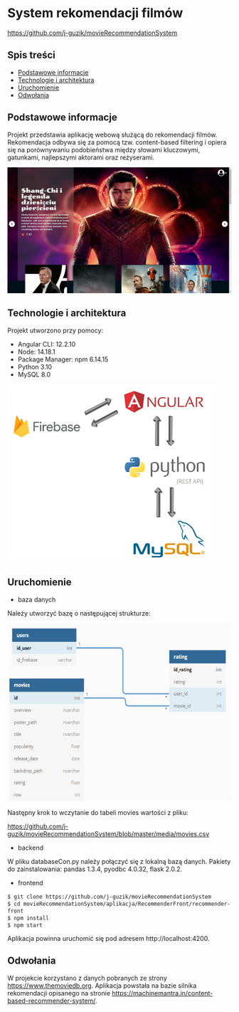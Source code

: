 # System rekomendacji filmów
https://github.com/j-guzik/movieRecommendationSystem

## Spis treści
* [Podstawowe informacje](#podstawowe-informacje)
* [Technologie i architektura](#technologie-i-architektura)
* [Uruchomienie](#uruchomienie)
* [Odwołania](#odwołania)

## Podstawowe informacje
Projekt przedstawia aplikację webową służącą do rekomendacji filmów. Rekomendacja odbywa się za pomocą tzw. content-based filtering i opiera się na porównywaniu podobieństwa między słowami kluczowymi, gatunkami, najlepszymi aktorami oraz reżyserami.

![](https://github.com/j-guzik/movieRecommendationSystem/blob/master/media/Recommender.gif) 

## Technologie i architektura
Projekt utworzono przy pomocy:
* Angular CLI: 12.2.10
* Node: 14.18.1
* Package Manager: npm 6.14.15
* Python 3.10
* MySQL 8.0

<img height="400" alt="architecture" src="https://github.com/j-guzik/movieRecommendationSystem/blob/master/media/architektura.PNG">

## Uruchomienie

* baza danych

Należy utworzyć bazę o następującej strukturze:

<img height="400" alt="baza" src="https://github.com/j-guzik/movieRecommendationSystem/blob/master/media/baza.PNG">

Następny krok to wczytanie do tabeli movies wartości z pliku:

https://github.com/j-guzik/movieRecommendationSystem/blob/master/media/movies.csv


* backend

W pliku databaseCon.py należy połączyć się z lokalną bazą danych.
Pakiety do zainstalowania: pandas 1.3.4, pyodbc 4.0.32, flask 2.0.2.

* frontend

```
$ git clone https://github.com/j-guzik/movieRecommendationSystem
$ cd movieRecommendationSystem/aplikacja/RecommenderFront/recommender-front
$ npm install
$ npm start
```

Aplikacja powinna uruchomić się pod adresem http://localhost:4200.




## Odwołania
W projekcie korzystano z danych pobranych ze strony https://www.themoviedb.org. Aplikacja powstała na bazie silnika rekomendacji opisanego na stronie https://machinemantra.in/content-based-recommender-system/. 
